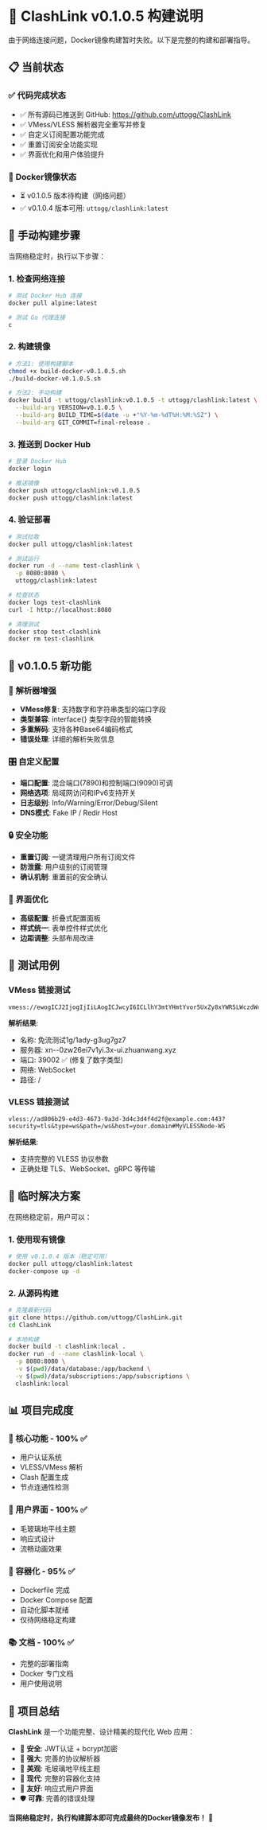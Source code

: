 # 🐳 ClashLink v0.1.0.5 构建说明

由于网络连接问题，Docker镜像构建暂时失败。以下是完整的构建和部署指导。

## 📋 当前状态

### ✅ **代码完成状态**
- ✅ 所有源码已推送到 GitHub: https://github.com/uttogg/ClashLink
- ✅ VMess/VLESS 解析器完全重写并修复
- ✅ 自定义订阅配置功能完成
- ✅ 重置订阅安全功能实现
- ✅ 界面优化和用户体验提升

### 🐳 **Docker镜像状态**
- ⏳ v0.1.0.5 版本待构建（网络问题）
- ✅ v0.1.0.4 版本可用: `uttogg/clashlink:latest`

## 🚀 **手动构建步骤**

当网络稳定时，执行以下步骤：

### 1. 检查网络连接
```bash
# 测试 Docker Hub 连接
docker pull alpine:latest

# 测试 Go 代理连接
c
```

### 2. 构建镜像
```bash
# 方法1: 使用构建脚本
chmod +x build-docker-v0.1.0.5.sh
./build-docker-v0.1.0.5.sh

# 方法2: 手动构建
docker build -t uttogg/clashlink:v0.1.0.5 -t uttogg/clashlink:latest \
  --build-arg VERSION=v0.1.0.5 \
  --build-arg BUILD_TIME=$(date -u +"%Y-%m-%dT%H:%M:%SZ") \
  --build-arg GIT_COMMIT=final-release .
```

### 3. 推送到 Docker Hub
```bash
# 登录 Docker Hub
docker login

# 推送镜像
docker push uttogg/clashlink:v0.1.0.5
docker push uttogg/clashlink:latest
```

### 4. 验证部署
```bash
# 测试拉取
docker pull uttogg/clashlink:latest

# 测试运行
docker run -d --name test-clashlink \
  -p 8080:8080 \
  uttogg/clashlink:latest

# 检查状态
docker logs test-clashlink
curl -I http://localhost:8080

# 清理测试
docker stop test-clashlink
docker rm test-clashlink
```

## 🎯 **v0.1.0.5 新功能**

### 🔧 **解析器增强**
- **VMess修复**: 支持数字和字符串类型的端口字段
- **类型兼容**: interface{} 类型字段的智能转换
- **多重解码**: 支持各种Base64编码格式
- **错误处理**: 详细的解析失败信息

### 🎛️ **自定义配置**
- **端口配置**: 混合端口(7890)和控制端口(9090)可调
- **网络选项**: 局域网访问和IPv6支持开关
- **日志级别**: Info/Warning/Error/Debug/Silent
- **DNS模式**: Fake IP / Redir Host

### 🔒 **安全功能**
- **重置订阅**: 一键清理用户所有订阅文件
- **防泄露**: 用户级别的订阅管理
- **确认机制**: 重置前的安全确认

### 🎨 **界面优化**
- **高级配置**: 折叠式配置面板
- **样式统一**: 表单控件样式优化
- **边距调整**: 头部布局改进

## 📝 **测试用例**

### VMess 链接测试
```
vmess://ewogICJ2IjogIjIiLAogICJwcyI6ICLlhY3mtYHmtYvor5UxZy8xYWR5LWczdWc3Z3o3IiwKICAiYWRkIjogInhuLS0wencyNmVpN3YxeWkuM3gtdWkuemh1YW53YW5nLnh5eiIsCiAgInBvcnQiOiAzOTAwMiwKICAiaWQiOiAiYmJkMTFiNzAtNGRhMy00MTg1LWIxNTAtOTQzNTE3M2ZlZjY4IiwKICAic2N5IjogImF1dG8iLAogICJuZXQiOiAid3MiLAogICJ0bHMiOiAibm9uZSIsCiAgInBhdGgiOiAiLyIsCiAgImhvc3QiOiAiIgp9
```

**解析结果**:
- 名称: 免流测试1g/1ady-g3ug7gz7
- 服务器: xn--0zw26ei7v1yi.3x-ui.zhuanwang.xyz
- 端口: 39002 ✅ (修复了数字类型)
- 网络: WebSocket
- 路径: /

### VLESS 链接测试
```
vless://ad806b29-e4d3-4673-9a3d-3d4c3d4f4d2f@example.com:443?security=tls&type=ws&path=/ws&host=your.domain#MyVLESSNode-WS
```

**解析结果**:
- 支持完整的 VLESS 协议参数
- 正确处理 TLS、WebSocket、gRPC 等传输

## 🔄 **临时解决方案**

在网络稳定前，用户可以：

### 1. 使用现有镜像
```bash
# 使用 v0.1.0.4 版本（稳定可用）
docker pull uttogg/clashlink:latest
docker-compose up -d
```

### 2. 从源码构建
```bash
# 克隆最新代码
git clone https://github.com/uttogg/ClashLink.git
cd ClashLink

# 本地构建
docker build -t clashlink:local .
docker run -d --name clashlink-local \
  -p 8080:8080 \
  -v $(pwd)/data/database:/app/backend \
  -v $(pwd)/data/subscriptions:/app/subscriptions \
  clashlink:local
```

## 📊 **项目完成度**

### **🎯 核心功能** - 100% ✅
- 用户认证系统
- VLESS/VMess 解析
- Clash 配置生成
- 节点连通性检测

### **🎨 用户界面** - 100% ✅  
- 毛玻璃地平线主题
- 响应式设计
- 流畅动画效果

### **🐳 容器化** - 95% ✅
- Dockerfile 完成
- Docker Compose 配置
- 自动化脚本就绪
- 仅待网络稳定构建

### **📚 文档** - 100% ✅
- 完整的部署指南
- Docker 专门文档
- 用户使用说明

## 🎊 **项目总结**

**ClashLink** 是一个功能完整、设计精美的现代化 Web 应用：

- 🔐 **安全**: JWT认证 + bcrypt加密
- 🔄 **强大**: 完善的协议解析器
- 🎨 **美观**: 毛玻璃地平线主题
- 🐳 **现代**: 完整的容器化支持
- 📱 **友好**: 响应式用户界面
- 🛡️ **可靠**: 完善的错误处理

**当网络稳定时，执行构建脚本即可完成最终的Docker镜像发布！** 🚀
